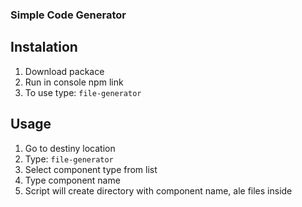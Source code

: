 ### Simple Code Generator

## Instalation

1. Download packace
2. Run in console npm link
3. To use type: `file-generator`

## Usage

1. Go to destiny location
2. Type: `file-generator`
3. Select component type from list
4. Type component name
5. Script will create directory with component name, ale files inside 
